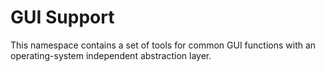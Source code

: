 ﻿# GUI Support

This namespace contains a set of tools for common GUI functions with an operating-system independent abstraction layer.

##